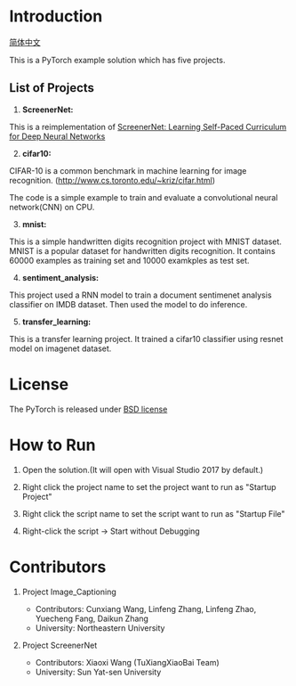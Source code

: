 # Introduction

[简体中文](/zh-hans/examples/pytorch/README.md)

This is a PyTorch example solution which has five projects.

## List of Projects

1. **ScreenerNet:**

This is a reimplementation of [ScreenerNet: Learning Self-Paced Curriculum for Deep Neural Networks](https://arxiv.org/abs/1801.00904)


2. **cifar10:**

CIFAR-10 is a common benchmark in machine learning for image recognition. (http://www.cs.toronto.edu/~kriz/cifar.html) 

The code is a simple example to train and evaluate a convolutional neural network(CNN) on CPU.


3. **mnist:**

This is a simple handwritten digits recognition project with MNIST dataset. 
MNIST is a popular dataset for handwritten digits recognition. It contains 60000 examples as training set and 10000 examkples as test set.


4. **sentiment_analysis:**

This project used a RNN model to train a document sentimenet analysis classifier on IMDB dataset. Then used the model to do inference.


5. **transfer_learning:**

This is a transfer learning project. It trained a cifar10 classifier using resnet model on imagenet dataset.


# License

The PyTorch is released under [BSD license](https://github.com/pytorch/pytorch/blob/master/LICENSE)

# How to Run

1. Open the solution.(It will open with Visual Studio 2017 by default.)

2. Right click the project name to set the project want to run as "Startup Project"

3. Right click the script name to set the script want to run as "Startup File"

4. Right-click the script -> Start without Debugging


# Contributors

1. Project Image_Captioning

    - Contributors: Cunxiang Wang, Linfeng Zhang, Linfeng Zhao, Yuecheng Fang, Daikun Zhang
    - University: Northeastern University
    
2. Project ScreenerNet

    - Contributors: Xiaoxi Wang (TuXiangXiaoBai Team)
    - University: Sun Yat-sen University
